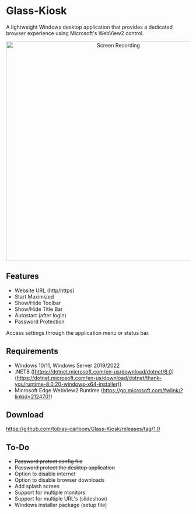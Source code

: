 # Glass-Kiosk

A lightweight Windows desktop application that provides a dedicated browser experience using Microsoft's WebView2 control.

<p align="center">
  <img src="https://github.com/user-attachments/assets/9033d59f-bc27-4e2d-92dc-80fb4828bf4c" width="600" alt="Screen Recording">
</p>

## Features

- Website URL (http/https)
- Start Maximized
- Show/Hide Toolbar
- Show/Hide Title Bar
- Autostart (after login)
- Password Protection

Access settings through the application menu or status bar.

## Requirements

- Windows 10/11, Windows Server 2019/2022
- .NET8 ([https://dotnet.microsoft.com/en-us/download/dotnet/8.0](https://dotnet.microsoft.com/en-us/download/dotnet/thank-you/runtime-8.0.20-windows-x64-installer))
- Microsoft Edge WebView2 Runtime (https://go.microsoft.com/fwlink/?linkid=2124701)

## Download

[https://github.com/tobias-carlbom/Glass-Kiosk/releases/tag/1.0
](https://github.com/tobias-carlbom/Glass-Kiosk/releases/download/1.0/GlassKiosk.zip)

## To-Do

* ~~Password protect config file~~
* ~~Password protect the desktop application~~
* Option to disable internet
* Option to disable browser downloads
* Add splash screen
* Support for multiple monitors
* Support for multiple URL's (slideshow)
* Windows installer package (setup file)

